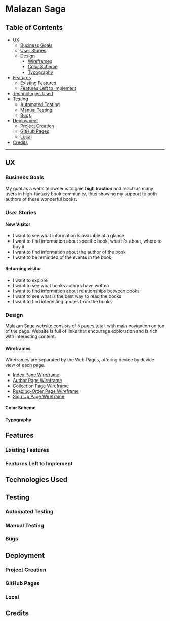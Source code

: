 # Malazan Saga

## Table of Contents
* [UX](#ux)
    * [Business Goals](#business-goals)
    * [User Stories](#user-stories)
    * [Design](#design)
        * [Wireframes](#wireframes)
        * [Color Scheme](#color-scheme)
        * [Typography](#typography)
* [Features](#features)
    * [Existing Features](#existing-features)
    * [Features Left to Implement](#features-left-to-implement)
* [Technologies Used](#technologies-used)
* [Testing](#testing)
    * [Automated Testing](#automated-testing)
    * [Manual Testing](#manual-testing)
    * [Bugs](#bugs)
* [Deployment](#deployment)
    * [Project Creation](#project-creation)
    * [GitHub Pages](#github-pages)
    * [Local](#local)
* [Credits](#credits)

---
## UX

### Business Goals
My goal as a website owner is to gain **high traction** and reach as many users in high-fantasy book community, thus showing my support to both authors of these wonderful books. 

### User Stories
#### New Visitor
* I want to see what information is available at a glance
* I want to find information about specific book, what it's about, where to buy it
* I want to find information about the author of the book
* I want to be reminded of the events in the book
#### Returning visitor
* I want to explore
* I want to see what books authors have written 
* I want to find information about relationships between books
* I want to see what is the best way to read the books
* I want to find interesting quotes from the books

### Design
Malazan Saga website consists of 5 pages total, with main navigation on top of the page. Website is full of links that encourage exploration and is rich with interesting content.
#### Wireframes
Wireframes are separated by the Web Pages, offering device by device view of each page.
* [Index Page Wireframe](./docs/wireframes/index-wireframe.pdf)
* [Author Page Wireframe](./docs/wireframes/author-wireframe.pdf)
* [Collection Page Wireframe](./docs/wireframes/collections-wireframe.pdf)
* [Reading-Order Page Wireframe](./docs/wireframes/reading-order-wireframe.pdf)
* [Sign Up Page Wireframe](./docs/wireframes/signup-wireframe.pdf)
#### Color Scheme
#### Typography

## Features
### Existing Features
### Features Left to Implement

## Technologies Used

## Testing
### Automated Testing
### Manual Testing
### Bugs

## Deployment
### Project Creation
### GitHub Pages
### Local

## Credits




